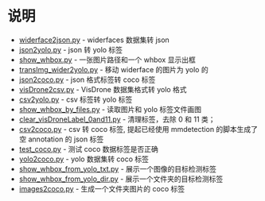 # 说明

- [widerface2json.py](./widerface2json.py) - widerfaces 数据集转 json
- [json2yolo.py](./json2yolo.py) - json 转 yolo 标签
- [show_whbox.py](./show_whbox.py) - 一张图片路径和一个 whbox 显示出框
- [transImg_wider2yolo.py](./transImg_wider2yolo.py) - 移动 widerface 的图片为 yolo 的
- [json2coco.py](./json2coco.py) - json 格式标签转 coco 标签
- [visDrone2csv.py](./visDrone2csv.py) - VisDrone 数据集格式转 yolo 格式
- [csv2yolo.py](./csv2yolo.py) - csv 标签转 yolo 标签
- [show_whbox_by_files.py](./show_whbox_by_files.py) - 读取图片和 yolo 标签文件画图
- [clear_visDroneLabel_0and11.py](./clear_visDroneLabel_0and11.py) - 清理标签，去除 0 和 11 类；
- [csv2coco.py](./csv2coco.py) - csv 转 coco 标签, 提起已经使用 mmdetection 的脚本生成了空 annotation 的 json 标签
- [test_coco.py](./test_coco.py) - 测试 coco 数据标签是否正确
- [yolo2coco.py](./yolo2coco.py) - yolo 数据集转 coco 标签
- [show_whbox_from_yolo_txt.py](./show_whbox_from_yolo_txt.py) - 展示一个图像的目标检测标签
- [show_whbox_from_yolo_dir.py](./show_whbox_from_yolo_dir.py) - 展示一个文件夹的目标检测标签
- [images2coco.py](./images2coco.py) - 生成一个文件夹图片的 coco 标签
